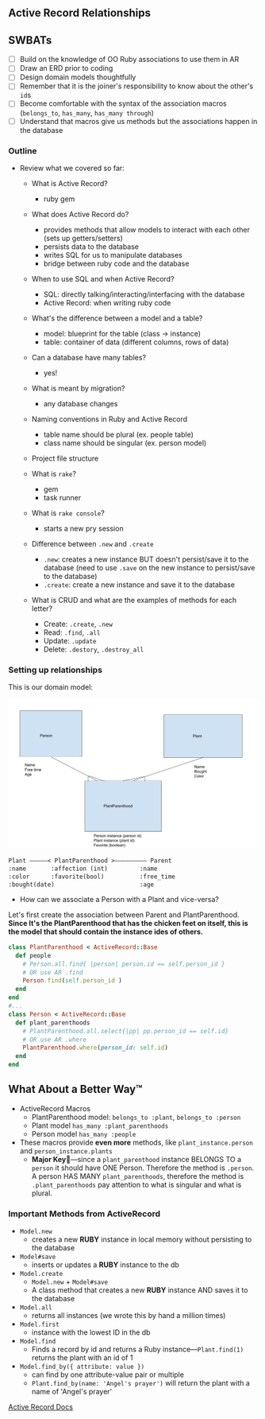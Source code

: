 Active Record Relationships
---

## SWBATs
- [ ] Build on the knowledge of OO Ruby associations to use them in AR
- [ ] Draw an ERD prior to coding
- [ ] Design domain models thoughtfully
- [ ] Remember that it is the joiner's responsibility to know about the other's `id`s
- [ ] Become comfortable with the syntax of the association macros (`belongs_to`, `has_many`, `has_many through`) 
- [ ] Understand that macros give us methods but the associations happen in the database

### Outline
* Review what we covered so far:
    - What is Active Record?
      - ruby gem

    - What does Active Record do?
      - provides methods that allow models to interact with each other (sets up getters/setters)
      - persists data to the database
      - writes SQL for us to manipulate databases
      - bridge between ruby code and the database

    - When to use SQL and when Active Record?
      - SQL: directly talking/interacting/interfacing with the database
      - Active Record: when writing ruby code

    - What's the difference between a model and a table?
      - model: blueprint for the table (class -> instance)
      - table: container of data (different columns, rows of data)

    - Can a database have many tables?
      - yes!

    - What is meant by migration?
      - any database changes

    - Naming conventions in Ruby and Active Record
      - table name should be plural (ex. people table)
      - class name should be singular (ex. person model)

    - Project file structure
    - What is `rake`?
      - gem
      - task runner

    - What is `rake console`?
      - starts a new pry session

    - Difference between `.new` and `.create`
      - `.new`: creates a new instance BUT doesn't persist/save it to the database (need to use `.save` on the new instance to persist/save to the database)
      - `.create`: create a new instance and save it to the database

    - What is CRUD and what are the examples of methods for each letter?
      - Create: `.create`, `.new`
      - Read: `.find`, `.all`
      - Update: `.update`
      - Delete: `.destory`, `.destroy_all`

### Setting up relationships

This is our domain model:

<img src="erd.jpg" style="display:inline"  alt="many to many relationship between plant and person">

```
Plant —————< PlantParenthood >————————— Parent
:name       :affection (int)         :name
:color      :favorite(bool)          :free_time
:bought(date)                        :age
```

- How can we associate a Person with a Plant and vice-versa?

Let's first create the association between Parent and PlantParenthood. **Since It's the PlantParenthood that has the chicken feet on itself, this is the model that should contain the instance ides of others.**

```ruby
class PlantParenthood < ActiveRecord::Base
  def people
    # Person.all.find{ |person| person.id == self.person_id }
    # OR use AR .find
    Person.find(self.person_id )
  end
end
#...
class Person < ActiveRecord::Base
  def plant_parenthoods
    # PlantParenthood.all.select{|pp| pp.person_id == self.id}
    # OR use AR .where
    PlantParenthood.where(person_id: self.id)
  end
end
```

## What About a Better Way™️

- ActiveRecord Macros
  - PlantParenthood model: `belongs_to :plant`, `belongs_to :person`
  - Plant model `has_many :plant_parenthoods`
  - Person model `has_many :people`
- These macros provide **even more** methods, like `plant_instance.person` and `person_instance.plants`
  - **Major Key🔑**––since a `plant_parenthood` instance BELONGS TO a `person` it should have ONE Person. Therefore the method is `.person`. A person HAS MANY `plant_parenthoods`, therefore the method is `.plant_parenthoods` pay attention to what is singular and what is plural.

### Important Methods from ActiveRecord

- `Model.new`
  - creates a new **RUBY** instance in local memory without persisting to the database
- `Model#save`
  - inserts or updates a **RUBY** instance to the db
- `Model.create`
  - `Model.new` + `Model#save`
  - A class method that creates a new **RUBY** instance AND saves it to the database
- `Model.all`
  - returns all instances (we wrote this by hand a million times)
- `Model.first`
  - instance with the lowest ID in the db
- `Model.find`
  - Finds a record by id and returns a Ruby instance––`Plant.find(1)` returns the plant with an id of 1
- `Model.find_by({ attribute: value })`
  - can find by one attribute-value pair or multiple
  - `Plant.find_by(name: 'Angel's prayer')` will return the plant with a name of 'Angel's prayer'

[Active Record Docs](http://edgeguides.rubyonrails.org/active_record_migrations.html#using-the-up-down-methods)
